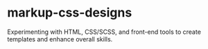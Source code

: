 # markup-css-designs
Experimenting with HTML, CSS/SCSS, and front-end tools to create templates and enhance overall skills.
